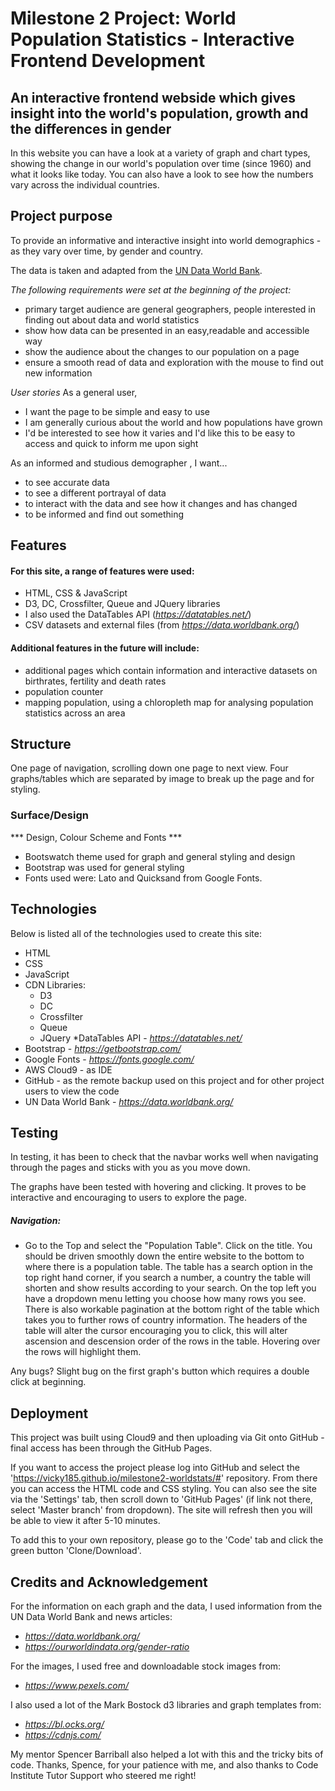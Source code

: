 # Milestone 2 Project: World Population Statistics - Interactive Frontend Development

## An interactive frontend webside which gives insight into the world's population, growth and the differences in gender

In this website you can have a look at a variety of graph and chart types, showing the change in our world's population over time (since 1960) and what it looks like today. You can also have a look to see how the numbers vary across the individual countries.

## Project purpose

To provide an informative and interactive insight into world demographics - as they vary over time, by gender and country.

The data is taken and adapted from the [UN Data World Bank](_https://data.worldbank.org/_).

*The following requirements were set at the beginning of the project:*
* primary target audience are general geographers, people interested in finding out about data and world statistics
* show how data can be presented in an easy,readable and accessible way
* show the audience about the changes to our population on a page
* ensure a smooth read of data and exploration with the mouse to find out new information

*User stories*
As a general user,
* I want the page to be simple and easy to use
* I am generally curious about the world and how populations have grown
* I'd be interested to see how it varies and I'd like this to be easy to access and quick to inform me upon sight

As an informed and studious demographer  , I want...
* to see accurate data
* to see a different portrayal of data
* to interact with the data and see how it changes and has changed
* to be informed and find out something

## Features

#### For this site, a range of features were used:

* HTML, CSS & JavaScript
* D3, DC, Crossfilter, Queue and JQuery libraries
* I also used the DataTables API (_https://datatables.net/_)
* CSV datasets and external files (from _https://data.worldbank.org/_)

#### Additional features in the future will include:

* additional pages which contain information and interactive datasets on birthrates, fertility and death rates
* population counter
* mapping population, using a chloropleth map for analysing population statistics across an area

## Structure

One page of navigation, scrolling down one page to next view. 
Four graphs/tables which are separated by image to break up the page and for styling. 

### Surface/Design


*** Design, Colour Scheme and Fonts ***

* Bootswatch theme used for graph and general styling and design
* Bootstrap was used for general styling
* Fonts used were: Lato and Quicksand from Google Fonts.

## Technologies

Below is listed all of the technologies used to create this site:

* HTML
* CSS
* JavaScript 
* CDN Libraries:
    * D3
    * DC
    * Crossfilter
    * Queue
    * JQuery
*DataTables API - _https://datatables.net/_
* Bootstrap -  _https://getbootstrap.com/_
* Google Fonts - _https://fonts.google.com/_
* AWS Cloud9 - as IDE
* GitHub - as the remote backup used on this project and for other project users to view the code
* UN Data World Bank - _https://data.worldbank.org/_

## Testing

In testing, it has been to check that the navbar works well when navigating through the pages and sticks with you as you move down. 

The graphs have been tested with hovering and clicking. It proves to be interactive and encouraging to users to explore the page. 
##### Navigation: 
* Go to the Top and select the "Population Table".
Click on the title.
You should be driven smoothly down the entire website to the bottom to where there is a population table. 
The table has a search option in the top right hand corner, if you search a number, a country the table will shorten and show results according to your search.
On the top left you have a dropdown menu letting you choose how many rows you see.
There is also workable pagination at the bottom right of the table which takes you to further rows of country information.
The headers of the table will alter the cursor encouraging you to click, this will alter ascension and descension order of the rows in the table. 
Hovering over the rows will highlight them.

Any bugs?
Slight bug on the first graph's button which requires a double click at beginning. 


## Deployment

This project was built using Cloud9 and then uploading via Git onto GitHub - final access has been through the GitHub Pages.

If you want to access the project please log into GitHub and select the 'https://vicky185.github.io/milestone2-worldstats/#' repository. From there you can access the HTML code and CSS styling. You can also see the site via the 'Settings' tab, then scroll down to 'GitHub Pages' (if link not there, select 'Master branch' from dropdown). The site will refresh then you will be able to view it after 5-10 minutes.

To add this to your own repository, please go to the 'Code' tab and click the green button 'Clone/Download'.

## Credits and Acknowledgement

For the information on each graph and the data, I used information from the UN Data World Bank and news articles:
* _https://data.worldbank.org/_
* _https://ourworldindata.org/gender-ratio_

For the images, I used free and downloadable stock images from:
* _https://www.pexels.com/_ 

I also used a lot of the Mark Bostock d3 libraries and graph templates from: 
* _https://bl.ocks.org/_
* _https://cdnjs.com/_

My mentor Spencer Barriball also helped a lot with this and the tricky bits of code. Thanks, Spence, for your patience with me, and also thanks to Code Institute Tutor Support who steered me right! 

